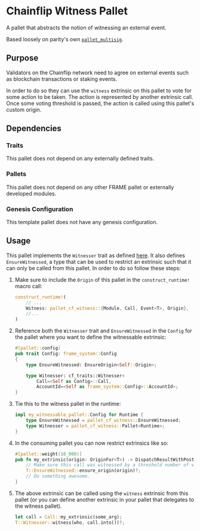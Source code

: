 # Chainflip Witness Pallet

A pallet that abstracts the notion of witnessing an external event.

Based loosely on parity's own [`pallet_multisig`](https://github.com/paritytech/substrate/tree/master/frame/multisig).

## Purpose

Validators on the Chainflip network need to agree on external events such as blockchain transactions or staking events.

In order to do so they can use the `witness` extrinsic on this pallet to vote for some action to be taken. The action is represented by another extrinsic call. Once some voting threshold is passed, the action is called using this pallet's custom origin.

## Dependencies

### Traits

This pallet does not depend on any externally defined traits.

### Pallets

This pallet does not depend on any other FRAME pallet or externally developed modules.

### Genesis Configuration

This template pallet does not have any genesis configuration.

## Usage

This pallet implements the `Witnesser` trait as defined [here](../../traits). It also defines `EnsureWitnessed`, a type that
can be used to restrict an extrinsic such that it can only be called from this pallet. In order to do so follow these
steps:

1. Make sure to include the `Origin` of this pallet in the `construct_runtime!` macro call:

    ```rust
    construct_runtime!(
        // ...
        Witness: pallet_cf_witness::{Module, Call, Event<T>, Origin},
        //...
    )
    ```

2. Reference both the `Witnesser` trait and `EnsureWitnessed` in the `Config` for the pallet where you want to define the witnessable
    extrinsic:

    ```rust
    #[pallet::config]
    pub trait Config: frame_system::Config
    {
        type EnsureWitnessed: EnsureOrigin<Self::Origin>;

        type Witnesser: cf_traits::Witnesser<
            Call=<Self as Config>::Call, 
            AccountId=<Self as frame_system::Config>::AccountId>;
    }
    ```

3. Tie this to the witness pallet in the runtime:

    ```rust
    impl my_witnessable_pallet::Config for Runtime {
        type EnsureWitnessed = pallet_cf_witness::EnsureWitnessed;
        type Witnesser = pallet_cf_witness::Pallet<Runtime>;
    }
    ```

4. In the consuming pallet you can now restrict extrinsics like so:

    ```rust
    #[pallet::weight(10_000)]
    pub fn my_extrinsic(origin: OriginFor<T>) -> DispatchResultWithPostInfo {
        // Make sure this call was witnessed by a threshold number of validators.
        T::EnsureWitnessed::ensure_origin(origin)?;
        // Do something awesome.
    }
    ```

5. The above extrinsic can be called using the `witness` extrinsic from this pallet (or you can define another extrinsic
in your pallet that delegates to the witness pallet).

    ```rust
    let call = Call::my_extrinsic(some_arg);
    T::Witnesser::witness(who, call.into())?;
    ```
